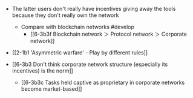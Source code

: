 - The latter users don't really have incentives giving away the tools because they don't really own the network
	- Compare with blockchain networks #develop 
		- [[6-3b3f Blockchain network ＞ Protocol network ＞ Corporate network]]

- [[2-1b1 'Asymmetric warfare' - Play by different rules]]

- [[6-3b3 Don't think corporate network structure (especially its incentives) is the norm]]
	- [[6-3b3c Tasks held captive as proprietary in corporate networks become market-based]]